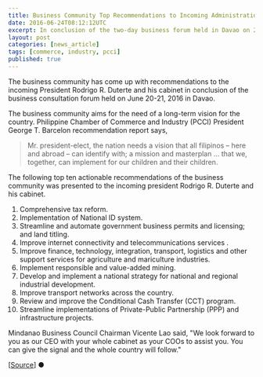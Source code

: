 ```yaml
---
title: Business Community Top Recommendations to Incoming Administration
date: 2016-06-24T08:12:12UTC
excerpt: In conclusion of the two-day business forum held in Davao on 20-21 June 2016, the business community came up with recommendations for the incoming President-elect Rodrigo R. Duterte and his cabinet.
layout: post
categories: [news_article]
tags: [commerce, industry, pcci]
published: true
---
```


The business community has come up with recommendations to the incoming President Rodrigo R. Duterte and his cabinet in conclusion of the business consultation forum held on June 20-21, 2016 in Davao.

The business community aims for the need of a long-term vision for the country.
Philippine Chamber of Commerce and Industry (PCCI) President George T. Barcelon recommendation report says,

> Mr. president-elect, the nation needs a vision that all filipinos – here and abroad – can identify with; a mission and masterplan ... that we, together, can implement for our children and their children.

The following top ten actionable recommendations of the business community was presented to the incoming president Rodrigo R. Duterte and his cabinet.

1. Comprehensive tax reform.
2. Implementation of National ID system.
3. Streamline and automate government business permits and licensing; and land titling.
4. Improve internet connectivity and telecommunications services .
5. Improve finance, technology, integration, transport, logistics and other support services for agriculture and mariculture industries.
6. Implement responsible and value-added mining.
7. Develop and implement a national strategy for national and regional industrial development.
8. Improve transport networks across the country.
9. Review and improve the Conditional Cash Transfer (CCT) program.
10. Streamline implementations of Private-Public Partnership (PPP) and infrastructure projects.

Mindanao Business Council Chairman Vicente Lao said, "We look forward to you as our CEO with your whole cabinet as your COOs to assist you. You can give the signal and the whole country will follow."

[[Source](http://www.philippinechamber.com/index.php?option=com_content&view=article&id=869:pcci-president-george-t-barcelon-presents-top-10-actionable-recommendations-to-president-elect-duterte&catid=53&Itemid=246)]&nbsp;&#x25cf;
